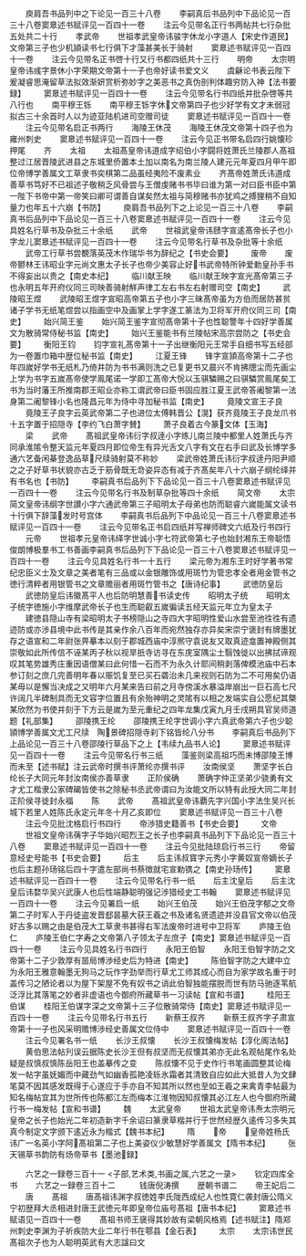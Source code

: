 <!-- { "loadSidebar": true } -->
　　庾肩吾书品列中之下论见一百三十八卷
　　李嗣真后书品列中下品论见一百三十八卷窦臮述书赋评见一百四十一卷
　　注云今见带名正行书两帖共七行杂批五处共二十行
　　孝武帝
　　世祖孝武皇帝讳骏字休龙小字道人【宋史作道民】文帝第三子也少机頴读书七行俱下才藻甚美长于骑射
　　窦臮述书赋评见一百四十一卷
　　注云今见带名正书啓十行又行书都四纸共十三行
　　明帝
　　太宗明皇帝讳彧字景休小字荣期文帝第十一子也帝好读书爱文义
　　虞龢论书表云陛下爰凝睿思淹留草法拟效渐妍赏析弥妙字之美恶书之真伪剖判体趣穷防入神【法书要録】
　　窦臮述书赋评见一百四十一卷
　　注云今见带名行书四纸并批杂啓等共八行也
　　南平穆王铄
　　南平穆王铄字休文帝第四子也少好学有文才未弱冠拟古三十余首时人以为迹亚陆机进司空赠司徒
　　窦臮述书赋评见一百四十一卷
　　注云今见带名启正书两行
　　海陵王休茂
　　海陵王休茂文帝第十四子也为雍州刺史
　　窦臮述书赋评见一百四十一卷
　　注云今见正书带名启四行姚懐珍押尾
　　齐
　　太祖
　　太祖髙皇帝讳道成字绍伯小字闘将姓萧氏兰陵郡人髙祖整过江居晋陵武进县之东城里侨置本土加以南名为南兰陵人建元元年夏四月甲午即位帝博学善属文工草隶书奕棋第二品虽经夷险不废素业
　　齐髙帝姓萧氏讳道成善草书笃好不已祖述子敬稍乏风骨尝与王僧虔赌书书毕曰谁为第一对曰臣书臣中第一陛下书帝中第一帝笑曰卿可谓善自谋矣然太祖与简穆赌书亦犹鸡之搏狸稍不自知量力也年五十六崩【书防】
　　庾肩吾书品列下之上论见一百三十八卷
　　李嗣真书后品列中下品论见一百三十八卷窦臮述书赋评见一百四十一卷
　　注云今见具姓名行草书及杂批三十余纸
　　武帝
　　世祖武皇帝讳赜字宣逺髙帝长子也小字龙儿窦臮述书赋评见一百四十一卷
　　注云今见带名行草书及杂批等十余纸
　　武帝工行草书尝覩落英茂木作瑞华书为辞纪之【书史会要】
　　废帝
　　废帝鬰林王讳昭业字元尚文惠太子长子也帝少美容止好书武帝特所钟爱勅皇孙手书不得妄出以贵之【南史本纪】
　　临川献王映
　　临川献王映字宣光髙帝第三子也永明五年开府仪同三司映善骑射觧声律工左右书左右射赠司空【南史】
　　武陵昭王煜
　　武陵昭王煜字宣昭高帝第五子也小字三昧髙帝虽为方伯而居防甚贫诸子学书无纸笔煜尝以指画空中及画掌上学字遂工篆法为卫将军开府仪同三司【南史】
　　始兴简王鉴
　　始兴简王鉴字宣彻髙帝第十子也性聪警年十四好学善属文为散骑常侍秘书监【南史】
　　始兴王鉴能书有兰陵帖宋高宗尝防之【书史会要】
　　衡阳王钧
　　钧字宣礼髙帝第十一子出继衡阳元王常手自细书写五经部为一卷置巾箱中歴位秘书监【南史】
　　江夏王锋
　　锋字宣頴高帝第十二子也年四嵗好学书无纸札乃倚井防为书书满则洗之已复更书又晨兴不肯拂牕尘而先画尘上学为书字五嵗髙帝使学鳯尾诺一学即工髙帝大恱以玉骐驎赐之曰骐驎赏鳯尾矣工书为当时藩王所推南郡王昭业亦称工谓武帝曰臣书固应胜江夏王武帝答阇黎第一法身第二阇黎锋小名也隆昌元年为侍中寻加秘书监【南史】
　　竟陵文宣王子良
　　竟陵王子良字云英武帝第二子也进位太傅韩晋公【滉】获齐竟陵王子良龙爪书十五字置于招隠寺【李约飞白萧字賛】
　　萧子良着古今篆文体【玉海】
　　梁
　　武帝
　　髙祖武皇帝讳衍字叔逹小字练儿南兰陵中都里人姓萧氏与齐同承淮隂令整天监元年夏四月即位帝生有异光舌文八字有文在右手曰武及长博学多通六艺备闲棊登逸品草尺牍骑射莫不称妙
　　梁武帝姓萧氏讳衍字叔逹丹阳尹顺之之子好草书状貌亦古乏于筋骨既无竒姿异态有减于齐髙矣年八十六崩子纲纶绎并有书名也【书防】
　　李嗣真书后品列下下品论见一百三十八卷窦臮述书赋评见一百四十一卷
　　注云今见带名行书及制草杂批等四十余纸
　　简文帝
　　太宗简文皇帝讳纲字世讃小字六通武帝第三子昭明太子母弟也防而聪睿六嵗能属文读书十行俱下辞藻发时号宫体
　　李嗣真书后品列下中品论见一百三十八卷窦臮述书赋评见一百四十一卷
　　注云今见带名正书启四纸并写禅师碑文六纸及行书四行
　　元帝
　　世祖孝元皇帝讳绎字世诚小字七符武帝第七子也始封湘东王帝聪悟俊朗博极羣书工书善画李嗣真书后品列下下品论见一百三十八卷窦臮述书赋评见一百四十一卷
　　注云今见具姓名行书一十五行
　　梁元帝为湘东王时好学著书常纪忠臣义士及文章之美者笔有三品或以金银雕饰或用斑竹为管忠孝全者用金管书之徳行清粹者用银管书之文章赡丽者用斑竹管书之【唐诗纪事】
　　武徳防皇后
　　武徳防皇后讳徽髙平人也后防明慧善书读史传
　　昭明太子统
　　昭明太子统字徳施小字维摩武帝长子也生而聪叡五嵗徧读五经天监元年立为皇太子
　　建徳县隠山寺有梁昭明太子书榜隠山之寺四大字昭明性爱山水尝至池徃徃有遗迹防或亦渉县境中此书传是其亲作余八百年而宛然独存亦异矣宋崇宁褒封有牌墨犹存之语宣和二年尉张畀摹本以刻于郡城西庙中淳熈守袁说友又取真迹龛置神殿侧其崇敬如此所传信不诬某丙子秋以视旱扺寺访寻在东庑室隅尘土翳蚀徙以出拂拭谛观叹其笔势雄秀庄重因语僧某曰此何惜一石而不为永久计耶间稍剥落俾模池庙中石本参订刻之庶几完善明年春以赈饥复至已买石砻治未几来视则石防为二不可用矣仍语某毋以是懈当决成之又明年六月某来告曰前之月寺傍溪水暴溢岸崩出一巨石高七尺许阔几半碑制具而无文容字位置且有余殆神明之灵隂有以相之发端实自公愿纪其槩某欣然为书使并刻于下方云是嵗为至元重纪之四年龙集戊寅九月壬戌朔具官吴师道题【礼部集】
　　邵陵携王纶
　　邵陵携王纶字世调小字六真武帝第六子也少聪頴博学善属文尤工尺牍　陶景碑招隠寺刹下铭皆纶八分书
　　李嗣真后书品列下上品论见一百三十八卷邵陵行草品下之上【韦续九品书人论】
　　窦臮述书赋评见一百四十一卷
　　注云今见带名行书三纸
　　藻鉴则梁高祖巧而未博邵陵王博而未至【述书赋】注云武帝时撰书评萧纶亦撰书评
　　汝南侯坚
　　萧坚字长白纶长子大同元年封汝南侯亦善草隶
　　正阶侯确
　　萧确字仲正坚弟少骁勇有文才尤工楷隶公家碑碣皆使书之除秘书丞武帝谓曰为汝能文所以特有此授大同二年封正阶侯寻徙封永福
　　陈
　　武帝
　　髙祖武皇帝讳覇先字兴国小字法生吴兴长城下若里人姓陈氏永定元年冬十月乙亥即位
　　窦臮述书赋评见一百三十八卷
　　注云今见批沈格启行书四行
　　帝渉猎史籍善书【书史会要】
　　文帝
　　世祖文皇帝讳蒨字子华始兴昭烈王之长子也李嗣真书品列下下品论见一百三十八卷
　　窦臮述书赋评见一百四十一卷
　　注云今见批陆琼启行书三行
　　帝留意经史号能书【书史会要】
　　后主
　　后主讳叔寳字元秀小字黄奴宣帝嫡长子也后主题孙玚铭后四十字遣左部尚书蔡徴就宅宣勅镌之【南史孙玚传】
　　窦臮述书赋评见一百四十一卷
　　注云今见带名行书一纸
　　后主沈皇后
　　后主沈皇后讳婺华吴兴武康人也后性端静聪明强记渉猎经史工书翰
　　窦臮述书赋评见一百四十一卷
　　注云今见署启一纸
　　始兴王伯茂
　　始兴王伯茂字郁之文帝第二子时军人于丹徒盗发晋郄昙墓大获王羲之书及诸名贤遗迹并没县官文帝以伯茂好古多以赐之由是伯茂大工草隶书甚得右军法废帝时进号中卫将军
　　庐陵王伯仁
　　庐陵王伯仁字寿之文帝第八子领太子左庶子【南史】窦臮述书赋评见一百四十一卷
　　注云今见具姓名行书四行
　　永阳王伯智
　　永阳王伯智字防之文帝第十二子少敦厚有噐局博渉经史后为特进【南史】
　　陈伯智字防之大建中立为永阳王雅意翰墨无狗马之玩作字劲举而行草尤工师其成心而自为家学故名重于时盖传习之陋论者以为屋下架屋不免有奴书之诮此伯智独能摆脱而世有防马驰逐苇航泛浮比其落笔之妙者非虚语也今御府所藏草书一习读帖【宣和书谱】
　　桂阳王伯谋
　　桂阳王伯谋字深之文帝第十三子位散骑常侍【南史】窦臮述书赋评见一百四十一卷
　　注云今见带名行书五行
　　新蔡王叔齐
　　新蔡王叔齐字子肃宣帝第十一子也风采明赡博渉经史善属文位侍中
　　窦臮述书赋评见一百四十一卷
　　注云今见署名书一纸
　　长沙王叔懐
　　长沙王叔懐梅发帖【淳化阁法帖】
　　黄伯思法帖刋误云据陈史长沙王但有叔坚而无叔懐其弟亦无此名观帖尾作名处疑是叔慎叔慎陈岳阳王也盖摹传之变
　　陈叔懐不见于史作行书笔画圆整其论梅发一帖字虽妩媚而中藏劲气如幽香孤艳凌轹氷霜者其清致自应如此大抵昔人为文肆笔莫不因其感发既得于心遂应于手亦自不知其所以然也至如王羲之来禽青李帖最为知名梅帖宜其为世所传也陈都江左而梅本江淮物因知叔懐其必江左人也今御府所藏行书一梅发帖【宣和书谱】
　　魏
　　太武皇帝
　　世祖太武皇帝讳焘太宗明元皇帝之长子也始光二年初造新字千余诏曰篆隶草楷并行于世然经歴久逺传习多失其真今制定文字颁下逺近永为楷式【魏书本纪】
　　隋
　　帝
　　皇帝姓杨氏讳广一名英小字阿髙祖第二子也上美姿仪少敏慧好学善属文【隋书本纪】
　　张天锡草书韵防有炀帝草书【墨池録】











　　六艺之一録卷三百十一
<子部,艺术类,书画之属,六艺之一录>
　　钦定四库全书
　　六艺之一録卷三百十二　　　钱唐倪涛撰
　　歴朝书谱二
　　帝王妃后二
　　唐
　　髙祖
　　唐髙祖讳渊字叔徳姓李氏陇西成纪人也性寛仁袭封唐公隋义宁初歴拜大丞相进封唐王武徳元年即皇帝位庙号髙祖【唐书本纪】
　　窦臮述书赋语见一百四十一卷
　　髙祖书师王襃得其妙故有梁朝风格焉【述书赋注】隋郑州刺史李渊为子祈疾防大业二年行书在鄠县【金石表】
　　太宗
　　太宗讳世民髙祖次子也为人聪明英武有大志諡曰文
